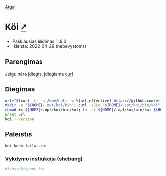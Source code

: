 [Atgal](./readme.md)

# Köi [&#x2B67;](https://koi-lang.dev/)

* Paskiausias leidimas: 1.8.0
* Išleista: 2022-04-29 (nebevystoma)

## Parengimas

Jeigu nėra įdiegta, įdiegiama [curl](../utils/curl.md)

## Diegimas

```bash
url="$(curl -Ls -o /dev/null -w %{url_effective} https://github.com/eliaperantoni/Koi/releases/latest)"
mkdir -p "${HOME}/.opt/koi/bin"; curl -sSLo "${HOME}/.opt/koi/bin/koi" "${url//tag/download}/koi"
chmod +x ${HOME}/.opt/koi/bin/koi; ln -sf ${HOME}/.opt/koi/bin/koi ${HOME}/.local/bin/koi
unset url
koi --version
```

## Paleistis

```bash
koi kodo-failas.koi
```

### Vykdymo instrukcija (shebang)

```bash
#!/usr/bin/env koi
```
